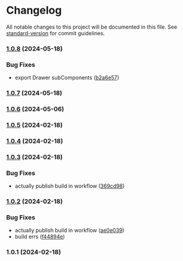 # Changelog

All notable changes to this project will be documented in this file. See [standard-version](https://github.com/conventional-changelog/standard-version) for commit guidelines.

### [1.0.8](https://github.com/rowanhen/something-something-ui/compare/v1.0.7...v1.0.8) (2024-05-18)


### Bug Fixes

* export Drawer subComponents ([b2a6e57](https://github.com/rowanhen/something-something-ui/commit/b2a6e576b3723e9bf6c60ee08aef6328d8e6bb4c))

### [1.0.7](https://github.com/rowanhen/something-something-ui/compare/v1.0.6...v1.0.7) (2024-05-18)

### [1.0.6](https://github.com/rowanhen/something-something-ui/compare/v1.0.5...v1.0.6) (2024-05-06)

### [1.0.5](https://github.com/rowanhen/something-something-ui/compare/v1.0.4...v1.0.5) (2024-02-18)

### [1.0.4](https://github.com/rowanhen/something-something-ui/compare/v1.0.3...v1.0.4) (2024-02-18)

### [1.0.3](https://github.com/rowanhen/something-something-ui/compare/v1.0.2...v1.0.3) (2024-02-18)


### Bug Fixes

* actually publish build in workflow ([369cd98](https://github.com/rowanhen/something-something-ui/commit/369cd98f2e3cb0b1ca5307ae55ab40a55949f59f))

### [1.0.2](https://github.com/rowanhen/something-something-ui/compare/v1.0.1...v1.0.2) (2024-02-18)


### Bug Fixes

* actually publish build in workflow ([ae0e039](https://github.com/rowanhen/something-something-ui/commit/ae0e039e710fd00a7ee9cfe67fb4118dc981d565))
* build errs ([f44894e](https://github.com/rowanhen/something-something-ui/commit/f44894e29406b628abe60060a44dc1bfed8889d7))

### 1.0.1 (2024-02-18)
